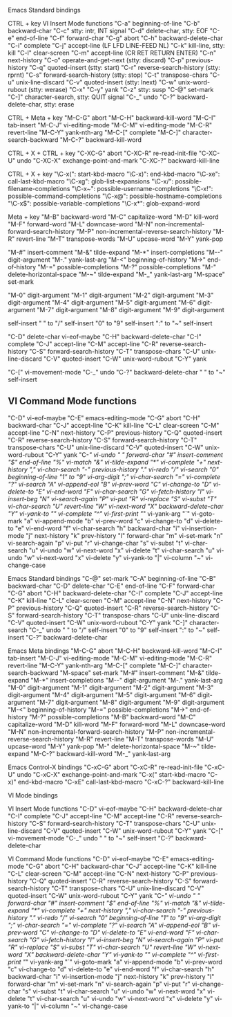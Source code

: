 


Emacs Standard bindings


CTRL + key
VI Insert Mode functions
"C-a"  beginning-of-line
"C-b"  backward-char
"C-c"  stty: intr, INT signal
"C-d"  delete-char, stty: EOF
"C-e"  end-of-line
"C-f"  forward-char
"C-g"  abort
"C-h"  backward-delete-char
"C-i"  complete
"C-j"  accept-line (LF  LFD  LINE-FEED  NL)
"C-k"  kill-line, stty: kill
"C-l"  clear-screen
"C-m"  accept-line (CR  RET  RETURN  ENTER)
"C-n"  next-history
"C-o"  operate-and-get-next (stty: discard)
"C-p"  previous-history
"C-q"  quoted-insert (stty: start)
"C-r"  reverse-search-history (stty: rprnt)
"C-s"  forward-search-history (stty: stop)
"C-t"  transpose-chars
"C-u"  unix-line-discard
"C-v"  quoted-insert (stty: lnext)
"C-w"  unix-word-rubout (stty: werase)
"C-x"  <keyseq intro key>
"C-y"  yank
"C-z"  stty: susp
"C-@"  set-mark
"C-]"  character-search, stty: QUIT signal
"C-_"  undo
"C-?"  backward-delete-char, stty: erase

CTRL + Meta + key
"M-C-G"  abort
"M-C-H"  backward-kill-word
"M-C-I"  tab-insert
"M-C-J"  vi-editing-mode
"M-C-M"  vi-editing-mode
"M-C-R"  revert-line
"M-C-Y"  yank-nth-arg
"M-C-["  complete
"M-C-]"  character-search-backward
"M-C-?"  backward-kill-word

CTRL + X + CTRL + key
"C-XC-G"  abort
"C-XC-R"  re-read-init-file
"C-XC-U"  undo
"C-XC-X"  exchange-point-and-mark
"C-XC-?"  backward-kill-line

CTRL + X + key
"\C-x(": start-kbd-macro
"\C-x)": end-kbd-macro
"\C-xe": call-last-kbd-macro
"\C-xg": glob-list-expansions
"\C-x/": possible-filename-completions
"\C-x~": possible-username-completions
"\C-x!": possible-command-completions
"\C-x@": possible-hostname-completions
"\C-x$": possible-variable-completions
"\C-x*": glob-expand-word

Meta + key
"M-B"  backward-word
"M-C"  capitalize-word
"M-D"  kill-word
"M-F"  forward-word
"M-L"  downcase-word
"M-N"  non-incremental-forward-search-history
"M-P"  non-incremental-reverse-search-history
"M-R"  revert-line
"M-T"  transpose-words
"M-U"  upcase-word
"M-Y"  yank-pop

"M-#"  insert-comment
"M-&"  tilde-expand
"M-*"  insert-completions
"M--"  digit-argument
"M-."  yank-last-arg
"M-<"  beginning-of-history
"M->"  end-of-history
"M-="  possible-completions
"M-?"  possible-completions
"M-\"  delete-horizontal-space
"M-~"  tilde-expand
"M-_"  yank-last-arg
"M-space"  set-mark

"M-0"  digit-argument
"M-1"  digit-argument
"M-2"  digit-argument
"M-3"  digit-argument
"M-4"  digit-argument
"M-5"  digit-argument
"M-6"  digit-argument
"M-7"  digit-argument
"M-8"  digit-argument
"M-9"  digit-argument

self-insert
" " to "/"  self-insert
"0"  to "9"  self-insert
":"  to "~"  self-insert


"C-D"  delete-char vi-eof-maybe
"C-H"  backward-delete-char
"C-I"  complete
"C-J"  accept-line
"C-M"  accept-line
"C-R"  reverse-search-history
"C-S"  forward-search-history
"C-T"  transpose-chars
"C-U"  unix-line-discard
"C-V"  quoted-insert
"C-W"  unix-word-rubout
"C-Y"  yank

"C-["  vi-movement-mode
"C-_"  undo
"C-?"  backward-delete-char
" " to "~"  self-insert



## VI Command Mode functions

 "C-D"  vi-eof-maybe
             "C-E"  emacs-editing-mode
             "C-G"  abort
             "C-H"  backward-char
             "C-J"  accept-line
             "C-K"  kill-line
             "C-L"  clear-screen
             "C-M"  accept-line
             "C-N"  next-history
             "C-P"  previous-history
             "C-Q"  quoted-insert
             "C-R"  reverse-search-history
             "C-S"  forward-search-history
             "C-T"  transpose-chars
             "C-U"  unix-line-discard
             "C-V"  quoted-insert
             "C-W"  unix-word-rubout
             "C-Y"  yank
             "C-_"  vi-undo
             " "  forward-char
             "#"  insert-comment
             "$"  end-of-line
             "%"  vi-match
             "&"  vi-tilde-expand
             "*"  vi-complete
             "+"  next-history
             ","  vi-char-search
             "-"  previous-history
             "."  vi-redo
             "/"  vi-search
             "0"  beginning-of-line
             "1" to "9"  vi-arg-digit
             ";"  vi-char-search
             "="  vi-complete
             "?"  vi-search
             "A"  vi-append-eol
             "B"  vi-prev-word
             "C"  vi-change-to
             "D"  vi-delete-to
             "E"  vi-end-word
             "F"  vi-char-search
             "G"  vi-fetch-history
             "I"  vi-insert-beg
             "N"  vi-search-again
             "P"  vi-put
             "R"  vi-replace
             "S"  vi-subst
             "T"  vi-char-search
             "U"  revert-line
             "W"  vi-next-word
             "X"  backward-delete-char
             "Y"  vi-yank-to
             "\"  vi-complete
             "^"  vi-first-print
             "_"  vi-yank-arg
             "`"  vi-goto-mark
             "a"  vi-append-mode
             "b"  vi-prev-word
             "c"  vi-change-to
             "d"  vi-delete-to
             "e"  vi-end-word
             "f"  vi-char-search
             "h"  backward-char
             "i"  vi-insertion-mode
             "j"  next-history
             "k"  prev-history
             "l"  forward-char
             "m"  vi-set-mark
             "n"  vi-search-again
             "p"  vi-put
             "r"  vi-change-char
             "s"  vi-subst
             "t"  vi-char-search
             "u"  vi-undo
             "w"  vi-next-word
             "x"  vi-delete
             "t"  vi-char-search
             "u"  vi-undo
             "w"  vi-next-word
             "x"  vi-delete
             "y"  vi-yank-to
             "|"  vi-column
             "~"  vi-change-case


Emacs Standard bindings
             "C-@"  set-mark
             "C-A"  beginning-of-line
             "C-B"  backward-char
             "C-D"  delete-char
             "C-E"  end-of-line
             "C-F"  forward-char
             "C-G"  abort
             "C-H"  backward-delete-char
             "C-I"  complete
             "C-J"  accept-line
             "C-K"  kill-line
             "C-L"  clear-screen
             "C-M"  accept-line
             "C-N"  next-history
             "C-P"  previous-history
             "C-Q"  quoted-insert
             "C-R"  reverse-search-history
             "C-S"  forward-search-history
             "C-T"  transpose-chars
             "C-U"  unix-line-discard
             "C-V"  quoted-insert
             "C-W"  unix-word-rubout
             "C-Y"  yank
             "C-]"  character-search
             "C-_"  undo
             " " to "/"  self-insert
             "0"  to "9"  self-insert
             ":"  to "~"  self-insert
             "C-?"  backward-delete-char

Emacs Meta bindings
             "M-C-G"  abort
             "M-C-H"  backward-kill-word
		  "M-C-I"  tab-insert
             "M-C-J"  vi-editing-mode
             "M-C-M"  vi-editing-mode
             "M-C-R"  revert-line
             "M-C-Y"  yank-nth-arg
             "M-C-["  complete
             "M-C-]"  character-search-backward
             "M-space"  set-mark
             "M-#"  insert-comment
             "M-&"  tilde-expand
             "M-*"  insert-completions
             "M--"  digit-argument
             "M-."  yank-last-arg
             "M-0"  digit-argument
             "M-1"  digit-argument
             "M-2"  digit-argument
             "M-3"  digit-argument
             "M-4"  digit-argument
             "M-5"  digit-argument
             "M-6"  digit-argument
             "M-7"  digit-argument
             "M-8"  digit-argument
             "M-9"  digit-argument
             "M-<"  beginning-of-history
             "M-="  possible-completions
             "M->"  end-of-history
             "M-?"  possible-completions
             "M-B"  backward-word
             "M-C"  capitalize-word
             "M-D"  kill-word
             "M-F"  forward-word
             "M-L"  downcase-word
             "M-N"  non-incremental-forward-search-history
             "M-P"  non-incremental-reverse-search-history
             "M-R"  revert-line
             "M-T"  transpose-words
             "M-U"  upcase-word
             "M-Y"  yank-pop
             "M-\"  delete-horizontal-space
             "M-~"  tilde-expand
             "M-C-?"  backward-kill-word
             "M-_"  yank-last-arg

Emacs Control-X bindings
             "C-xC-G"  abort
             "C-xC-R"  re-read-init-file
             "C-xC-U"  undo
             "C-xC-X"  exchange-point-and-mark
             "C-x("    start-kbd-macro
             "C-x)"    end-kbd-macro
             "C-xE"    call-last-kbd-macro
             "C-xC-?"  backward-kill-line


VI Mode bindings

VI Insert Mode functions
             "C-D"  vi-eof-maybe
             "C-H"  backward-delete-char
             "C-I"  complete
             "C-J"  accept-line
             "C-M"  accept-line
             "C-R"  reverse-search-history
             "C-S"  forward-search-history
             "C-T"  transpose-chars
             "C-U"  unix-line-discard
             "C-V"  quoted-insert
             "C-W"  unix-word-rubout
             "C-Y"  yank
             "C-["  vi-movement-mode
             "C-_"  undo
             " " to "~"  self-insert
             "C-?"  backward-delete-char

VI Command Mode functions
              "C-D"  vi-eof-maybe
             "C-E"  emacs-editing-mode
             "C-G"  abort
             "C-H"  backward-char
             "C-J"  accept-line
             "C-K"  kill-line
             "C-L"  clear-screen
             "C-M"  accept-line
             "C-N"  next-history
             "C-P"  previous-history
             "C-Q"  quoted-insert
             "C-R"  reverse-search-history
             "C-S"  forward-search-history
             "C-T"  transpose-chars
             "C-U"  unix-line-discard
             "C-V"  quoted-insert
             "C-W"  unix-word-rubout
             "C-Y"  yank
             "C-_"  vi-undo
             " "  forward-char
             "#"  insert-comment
             "$"  end-of-line
             "%"  vi-match
             "&"  vi-tilde-expand
             "*"  vi-complete
             "+"  next-history
             ","  vi-char-search
             "-"  previous-history
             "."  vi-redo
             "/"  vi-search
             "0"  beginning-of-line
             "1" to "9"  vi-arg-digit
             ";"  vi-char-search
             "="  vi-complete
             "?"  vi-search
             "A"  vi-append-eol
             "B"  vi-prev-word
             "C"  vi-change-to
             "D"  vi-delete-to
             "E"  vi-end-word
             "F"  vi-char-search
             "G"  vi-fetch-history
             "I"  vi-insert-beg
             "N"  vi-search-again
             "P"  vi-put
             "R"  vi-replace
             "S"  vi-subst
             "T"  vi-char-search
             "U"  revert-line
             "W"  vi-next-word
             "X"  backward-delete-char
             "Y"  vi-yank-to
             "\"  vi-complete
             "^"  vi-first-print
             "_"  vi-yank-arg
             "`"  vi-goto-mark
             "a"  vi-append-mode
             "b"  vi-prev-word
             "c"  vi-change-to
             "d"  vi-delete-to
             "e"  vi-end-word
             "f"  vi-char-search
             "h"  backward-char
             "i"  vi-insertion-mode
             "j"  next-history
             "k"  prev-history
             "l"  forward-char
             "m"  vi-set-mark
             "n"  vi-search-again
             "p"  vi-put
             "r"  vi-change-char
             "s"  vi-subst
             "t"  vi-char-search
             "u"  vi-undo
             "w"  vi-next-word
             "x"  vi-delete
             "t"  vi-char-search
             "u"  vi-undo
             "w"  vi-next-word
             "x"  vi-delete
             "y"  vi-yank-to
             "|"  vi-column
             "~"  vi-change-case
